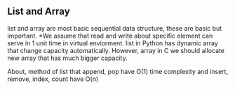 ## List and Array
list and array are most basic sequential data structure, these are basic but important.
*We assume that read and write about specific element can serve in 1 unit time in virtual enviorment. 
list in Python has dynamic array that change capacity automatically. However, array in C we should allocate new array that has much bigger capacity.

About, method of list that append, pop have O(1) time complexity and insert, remove, index, count have O(n)